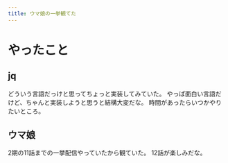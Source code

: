 ```yaml
---
title: ウマ娘の一挙観てた
---
```


# やったこと

## jq

どういう言語だっけと思ってちょっと実装してみていた。
やっぱ面白い言語だけど、ちゃんと実装しようと思うと結構大変だな。
時間があったらいつかやりたいところ。

## ウマ娘

2期の11話までの一挙配信やっていたから観ていた。
12話が楽しみだな。
